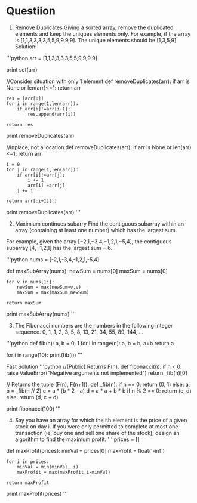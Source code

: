 
# Questiion

1. Remove Duplicates
Giving a sorted array, remove the duplicated elements and keep the uniques elements only. 
For example, if the array is [1,1,3,3,3,3,5,5,9,9,9,9]. The unique elements should be [1,3,5,9]
Solution:

'''python
arr = [1,1,3,3,3,3,5,5,9,9,9,9]

print set(arr)

//Consider situation with only 1 element
def removeDuplicates(arr):
    if arr is None or len(arr)<=1:
        return arr
    
    res = [arr[0]]
    for i in range(1,len(arr)):
        if arr[i]!=arr[i-1]:
            res.append(arr[i])
    
    return res
    
print removeDuplicates(arr)

//Inplace, not allocation
def removeDuplicates(arr):
    if arr is None or len(arr)<=1:
        return arr
    
    i = 0
    for j in range(1,len(arr)):
        if arr[i]!=arr[j]:
            i += 1
            arr[i] =arr[j]
        j += 1
    
    return arr[:i+1][:]
    
    
print removeDuplicates(arr)
'''

2. Maximium continues subarry
Find the contiguous subarray within an array (containing at least one number) which has the largest sum.

For example, given the array [−2,1,−3,4,−1,2,1,−5,4], the contiguous subarray [4,−1,2,1] has the largest sum = 6.

'''python
nums = [-2,1,-3,4,-1,2,1,-5,4]

def maxSubArray(nums):
    newSum = nums[0]
    maxSum = nums[0]
    
    for v in nums[1:]:
        newSum = max(newSum+v,v)
        maxSum = max(maxSum,newSum)
        
    return maxSum

print maxSubArray(nums)
'''

3. The Fibonacci numbers are the numbers in the following integer sequence.
0, 1, 1, 2, 3, 5, 8, 13, 21, 34, 55, 89, 144, ...

'''python
def fib(n):
    a, b = 0, 1
    for i in range(n):
        a, b = b, a+b
    return a

for i in range(10):
    print(fib(i))
'''

Fast Solution
'''python
//(Public) Returns F(n).
def fibonacci(n):
	if n < 0:
		raise ValueError("Negative arguments not implemented")
	return _fib(n)[0]

// Returns the tuple (F(n), F(n+1)).
def _fib(n):
	if n == 0:
		return (0, 1)
	else:
		a, b = _fib(n // 2)
		c = a * (b * 2 - a)
		d = a * a + b * b
		if n % 2 == 0:
			return (c, d)
		else:
			return (d, c + d)
			
print fibonacci(100)
'''


4. Say you have an array for which the ith element is the price of a given stock on day i.
If you were only permitted to complete at most one transaction (ie, buy one and sell one share of the stock), 
design an algorithm to find the maximum profit.
'''
prices = []

def maxProfit(prices):
    minVal = prices[0]
    maxProfit = float('-inf')
    
    for i in prices:
        minVal = min(minVal, i)
        maxProfit = max(maxProfit,i-minVal)
	
	return maxProfit

print maxProfit(prices)
'''


